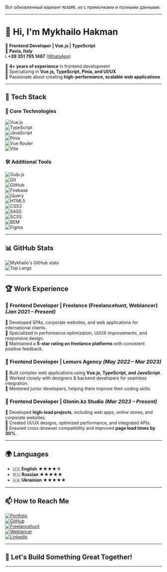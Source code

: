 Вот обновленный вариант `README.md` с примочками и полными данными:  

---

# 👋 Hi, I'm **Mykhailo Hakman**  
🚀 **Frontend Developer | Vue.js | TypeScript**  
📍 **Pavia, Italy**  
📞 **+39 351 795 1487** ([WhatsApp](https://wa.me/393517951487))  

🔹 **4+ years of experience** in frontend development  
🔹 Specializing in **Vue.js, TypeScript, Pinia, and UI/UX**  
🔹 Passionate about creating **high-performance, scalable web applications**  

---

## 🔧 Tech Stack  

### 🌟 Core Technologies  
![Vue.js](https://img.shields.io/badge/-Vue.js-35495E?logo=vue.js&logoColor=4FC08D&style=flat-square)  
![TypeScript](https://img.shields.io/badge/-TypeScript-3178C6?logo=typescript&logoColor=white&style=flat-square)  
![JavaScript](https://img.shields.io/badge/-JavaScript-F7DF1E?logo=javascript&logoColor=black&style=flat-square)  
![Pinia](https://img.shields.io/badge/-Pinia-FDC500?logo=pinia&logoColor=white&style=flat-square)  
![Vue Router](https://img.shields.io/badge/-Vue_Router-4FC08D?logo=vue.js&logoColor=white&style=flat-square)  
![Vite](https://img.shields.io/badge/-Vite-646CFF?logo=vite&logoColor=white&style=flat-square)  

### 🛠 Additional Tools  
![Gulp.js](https://img.shields.io/badge/-Gulp.js-CF4647?logo=gulp&logoColor=white&style=flat-square)  
![Git](https://img.shields.io/badge/-Git-F05032?logo=git&logoColor=white&style=flat-square)  
![GitHub](https://img.shields.io/badge/-GitHub-181717?logo=github&logoColor=white&style=flat-square)  
![Firebase](https://img.shields.io/badge/-Firebase-FFCA28?logo=firebase&logoColor=black&style=flat-square)  
![jQuery](https://img.shields.io/badge/-jQuery-0769AD?logo=jquery&logoColor=white&style=flat-square)  
![HTML5](https://img.shields.io/badge/-HTML5-E34F26?logo=html5&logoColor=white&style=flat-square)  
![CSS3](https://img.shields.io/badge/-CSS3-1572B6?logo=css3&logoColor=white&style=flat-square)  
![SASS](https://img.shields.io/badge/-SASS-CC6699?logo=sass&logoColor=white&style=flat-square)  
![SCSS](https://img.shields.io/badge/-SCSS-CC6699?logo=sass&logoColor=white&style=flat-square)  
![BEM](https://img.shields.io/badge/-BEM-000000?logo=bem&logoColor=white&style=flat-square)  
![Figma](https://img.shields.io/badge/-Figma-F24E1E?logo=figma&logoColor=white&style=flat-square)  

---

## 📊 GitHub Stats  
![Mykhailo's GitHub stats](https://github-readme-stats.vercel.app/api?username=deorfeal&show_icons=true&theme=dark)  
![Top Langs](https://github-readme-stats.vercel.app/api/top-langs/?username=deorfeal&layout=compact&theme=dark)  

---

## 🏆 Work Experience  
### 🔹 **Frontend Developer | Freelance (Freelancehunt, Weblancer)** _(Jan 2021 – Present)_  
📌 Developed SPAs, corporate websites, and web applications for international clients.  
📌 Specialized in performance optimization, UI/UX improvements, and responsive design.  
📌 Maintained a **5-star rating on freelance platforms** with consistent positive feedback.  

### 🔹 **Frontend Developer | Lemurs Agency** _(May 2022 – Mar 2023)_  
📌 Built complex web applications using **Vue.js, TypeScript, and JavaScript**.  
📌 Worked closely with designers & backend developers for seamless integration.  
📌 Mentored junior developers, helping them improve their coding skills.  

### 🔹 **Frontend Developer | Glonin.kz Studio** _(Mar 2023 – Present)_  
📌 Developed **high-load projects**, including web apps, online stores, and corporate websites.  
📌 Created UI/UX designs, optimized performance, and integrated APIs.  
📌 Ensured cross-browser compatibility and improved **page load times by 30%**.  

---

## 🌍 Languages  
- 🇺🇸 **English** ★★★★☆  
- 🇷🇺 **Russian** ★★★★★  
- 🇺🇦 **Ukrainian** ★★★★★  

---

## 📫 How to Reach Me  
[![Portfolio](https://img.shields.io/badge/-Portfolio-000?style=flat-square&logo=Google-Chrome&logoColor=white)](https://deorfeal.github.io/Dcompany/)  
[![GitHub](https://img.shields.io/badge/-GitHub-181717?logo=github&logoColor=white&style=flat-square)](https://github.com/deorfeal)  
[![Freelancehunt](https://img.shields.io/badge/-Freelancehunt-FF5722?style=flat-square&logo=fiverr&logoColor=white)](https://freelancehunt.com/freelancer/deorfeal.html)  
[![Weblancer](https://img.shields.io/badge/-Weblancer-0073E6?style=flat-square&logo=upwork&logoColor=white)](https://www.weblancer.net/users/deorfeal/)  
[![LinkedIn](https://img.shields.io/badge/-LinkedIn-0077B5?logo=linkedin&logoColor=white&style=flat-square)](https://www.linkedin.com/in/your-profile/)  

---

## 🚀 Let's Build Something Great Together!  

---


